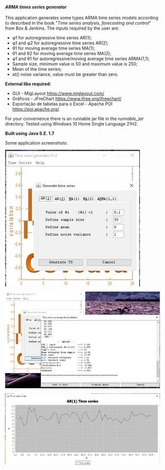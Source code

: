 #### *ARMA times series generator*

This application generates some types ARMA time series models according to described 
in the book "_Time series analysis, forecasting and control_" from Box & Jenkins. 
The inputs required by the user are:
- φ1  for autoregressive time series AR(1);
- φ1  and φ2 for autoregressive time series AR(2);
- θ1 for moving average time series MA(1);
- θ1 and θ2  for moving average time series MA(2);  
- φ1 and θ1  for autoregressive/moving average time series ARMA(1,1);    
- Sample size, minimum value is 50 and maximum value is 250;
- Mean of the time series;
- at() noise variance, value must be greater than zero.

**External libs required:**

-   GUI - MigLayout https://www.miglayout.com/
-   Gráficos - JFreChart https://www.jfree.org/jfreechart/
-   Exportação de tabelas para o Excel - Apache POI https://poi.apache.org/

For your convenience there is an runnable jar file in the _runnable_jar_ directory.
Tested using Windows 10 Home Single Language 21H2.

__Built using Java S.E. 1.7__

Some application screenshots:

 
![main window](https://github.com/rgiovann/image-repo/blob/main/TS_FIG1.jpg)
 
![calculation results](https://github.com/rgiovann/image-repo/blob/main/TS_FIG2.jpg)

![graph](https://github.com/rgiovann/image-repo/blob/main/TS_FIG3.jpg)
